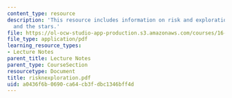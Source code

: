 ```yaml
---
content_type: resource
description: 'This resource includes information on risk and exploration: earth, sea
  and the stars.'
file: https://ol-ocw-studio-app-production.s3.amazonaws.com/courses/16-423j-aerospace-biomedical-and-life-support-engineering-spring-2006/a0436f6b0690ca64cb3fdbc1346bff4d_risknexploration.pdf
file_type: application/pdf
learning_resource_types:
- Lecture Notes
parent_title: Lecture Notes
parent_type: CourseSection
resourcetype: Document
title: risknexploration.pdf
uid: a0436f6b-0690-ca64-cb3f-dbc1346bff4d
---
```

